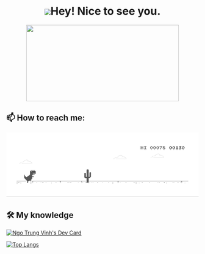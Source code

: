 <div align="center">
  <h1><img src="https://emojis.slackmojis.com/emojis/images/1531849430/4246/blob-sunglasses.gif?1531849430" width="30"/>Hey! Nice to see you.</h1>
<img align="center" width="400" height="200" src="https://github-readme-stats.vercel.app/api?username=vinhngo1907&theme=graywhite" &show_icons=true&hide_border=true&&count_private=true&include_all_commits=true"/>
</div>
  
## 📫 How to reach me:


<div align="center">
  <img src="https://raw.githubusercontent.com/vinhngo1907/vinhngo1907/main/dino.gif">
</div>

## 🛠 My knowledge


<!---
vinhngo1907/vinhngo1907 is a ✨ special ✨ repository because its `README.md` (this file) appears on your GitHub profile.
You can click the Preview link to take a look at your changes.
--->
<div>
<a href="https://app.daily.dev/vinhngo9907"><img src="https://api.daily.dev/devcards/830d9ce27c764560a7c7b3a51c3db94e.png?r=c4o" width="300" alt="Ngo Trung Vinh's Dev Card"/></a>

[![Top Langs](https://github-readme-stats.vercel.app/api/top-langs/?username=vinhngo1907&layout=compact)](https://github.com/anuraghazra/github-readme-stats)
</div>
